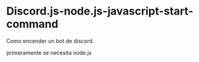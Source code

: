 # Discord.js-node.js-javascript-start-command
Como encender un bot de discord.


primeramente se necesita node.js 
